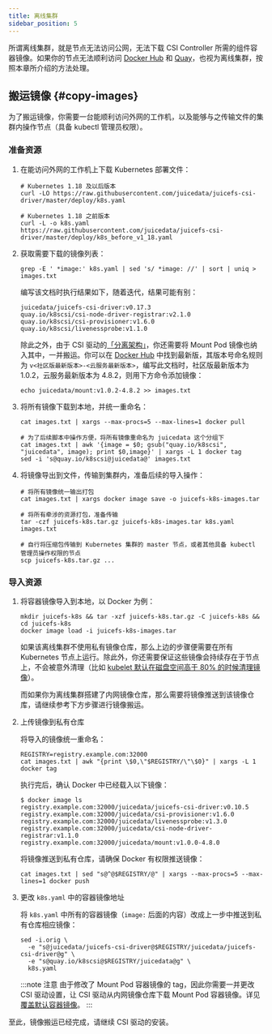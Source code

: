 ```yaml
---
title: 离线集群
sidebar_position: 5
---
```


所谓离线集群，就是节点无法访问公网，无法下载 CSI Controller 所需的组件容器镜像。如果你的节点无法顺利访问 [Docker Hub](https://hub.docker.com) 和 [Quay](https://quay.io)，也视为离线集群，按照本章所介绍的方法处理。

## 搬运镜像 {#copy-images}

为了搬运镜像，你需要一台能顺利访问外网的工作机，以及能够与之传输文件的集群内操作节点（具备 kubectl 管理员权限）。

### 准备资源

1. 在能访问外网的工作机上下载 Kubernetes 部署文件：

   ```shell
   # Kubernetes 1.18 及以后版本
   curl -LO https://raw.githubusercontent.com/juicedata/juicefs-csi-driver/master/deploy/k8s.yaml

   # Kubernetes 1.18 之前版本
   curl -L -o k8s.yaml https://raw.githubusercontent.com/juicedata/juicefs-csi-driver/master/deploy/k8s_before_v1_18.yaml
   ```

2. 获取需要下载的镜像列表：

   ```shell
   grep -E ' *image:' k8s.yaml | sed 's/ *image: //' | sort | uniq > images.txt
   ```

   编写该文档时执行结果如下，随着迭代，结果可能有别：

   ```
   juicedata/juicefs-csi-driver:v0.17.3
   quay.io/k8scsi/csi-node-driver-registrar:v2.1.0
   quay.io/k8scsi/csi-provisioner:v1.6.0
   quay.io/k8scsi/livenessprobe:v1.1.0
   ```

   除此之外，由于 CSI 驱动的[「分离架构」](../introduction.md#architecture)，你还需要将 Mount Pod 镜像也纳入其中，一并搬运。你可以在 [Docker Hub](https://hub.docker.com/r/juicedata/mount/tags?page=1&name=v) 中找到最新版，其版本号命名规则为 `v<社区版最新版本>-<云服务最新版本>`，编写此文档时，社区版最新版本为 1.0.2，云服务最新版本为 4.8.2，则用下方命令添加镜像：

   ```shell
   echo juicedata/mount:v1.0.2-4.8.2 >> images.txt
   ```

3. 将所有镜像下载到本地，并统一重命名：

   ```shell
   cat images.txt | xargs --max-procs=5 --max-lines=1 docker pull

   # 为了后续脚本中操作方便，将所有镜像重命名为 juicedata 这个分组下
   cat images.txt | awk '{image = $0; gsub("quay.io/k8scsi", "juicedata", image); print $0,image}' | xargs -L 1 docker tag
   sed -i 's@quay.io/k8scsi@juicedata@' images.txt
   ```

4. 将镜像导出到文件，传输到集群内，准备后续的导入操作：

   ```shell
   # 将所有镜像统一输出打包
   cat images.txt | xargs docker image save -o juicefs-k8s-images.tar

   # 将所有牵涉的资源打包，准备传输
   tar -czf juicefs-k8s.tar.gz juicefs-k8s-images.tar k8s.yaml images.txt

   # 自行将压缩包传输到 Kubernetes 集群的 master 节点，或者其他具备 kubectl 管理员操作权限的节点
   scp juicefs-k8s.tar.gz ...
   ```

### 导入资源

1. 将容器镜像导入到本地，以 Docker 为例：

   ```shell
   mkdir juicefs-k8s && tar -xzf juicefs-k8s.tar.gz -C juicefs-k8s && cd juicefs-k8s
   docker image load -i juicefs-k8s-images.tar
   ```

   如果该离线集群不使用私有镜像仓库，那么上边的步骤便需要在所有 Kubernetes 节点上运行。除此外，你还需要保证这些镜像会持续存在于节点上，不会被意外清理（比如 [kubelet 默认在磁盘空间高于 80% 的时候清理镜像](https://kubernetes.io/zh-cn/docs/concepts/architecture/garbage-collection/#containers-images)）。

   而如果你为离线集群搭建了内网镜像仓库，那么需要将镜像推送到该镜像仓库，请继续参考下方步骤进行镜像搬运。

2. 上传镜像到私有仓库

   将导入的镜像统一重命名：

   ```shell
   REGISTRY=registry.example.com:32000
   cat images.txt | awk "{print \$0,\"$REGISTRY/\"\$0}" | xargs -L 1 docker tag
   ```

   执行完后，确认 Docker 中已经载入以下镜像：

   ```
   $ docker image ls
   registry.example.com:32000/juicedata/juicefs-csi-driver:v0.10.5
   registry.example.com:32000/juicedata/csi-provisioner:v1.6.0
   registry.example.com:32000/juicedata/livenessprobe:v1.3.0
   registry.example.com:32000/juicedata/csi-node-driver-registrar:v1.1.0
   registry.example.com:32000/juicedata/mount:v1.0.0-4.8.0
   ```

   将镜像推送到私有仓库，请确保 Docker 有权限推送镜像：

   ```shell
   cat images.txt | sed "s@^@$REGISTRY/@" | xargs --max-procs=5 --max-lines=1 docker push
   ```

3. 更改 `k8s.yaml` 中的容器镜像地址

   将 `k8s.yaml` 中所有的容器镜像（`image:` 后面的内容）改成上一步中推送到私有仓库相应镜像：

   ```shell
   sed -i.orig \
     -e "s@juicedata/juicefs-csi-driver@$REGISTRY/juicedata/juicefs-csi-driver@g" \
     -e "s@quay.io/k8scsi@$REGISTRY/juicedata@g" \
     k8s.yaml
   ```

   :::note 注意
   由于修改了 Mount Pod 容器镜像的 tag，因此你需要一并更改 CSI 驱动设置，让 CSI 驱动从内网镜像仓库下载 Mount Pod 容器镜像。详见[覆盖默认容器镜像](../examples/mount-image.md#overwrite-mount-pod-image)。
   :::

至此，镜像搬运已经完成，请继续 CSI 驱动的安装。
